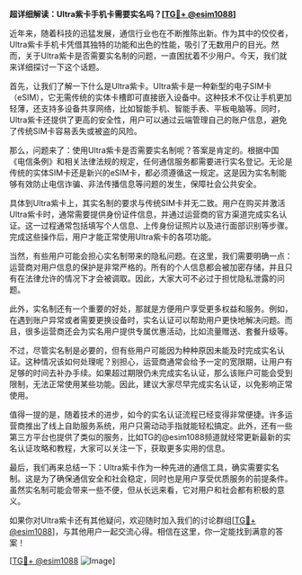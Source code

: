**超详细解读：Ultra紫卡手机卡需要实名吗？[[TG💪+ @esim1088](https://t.me/s/esim1088)]**

近年来，随着科技的迅猛发展，通信行业也在不断推陈出新。作为其中的佼佼者，Ultra紫卡手机卡凭借其独特的功能和出色的性能，吸引了无数用户的目光。然而，关于Ultra紫卡是否需要实名制的问题，一直困扰着不少用户。今天，我们就来详细探讨一下这个话题。

首先，让我们了解一下什么是Ultra紫卡。Ultra紫卡是一种新型的电子SIM卡（eSIM），它无需传统的实体卡槽即可直接嵌入设备中。这种技术不仅让手机更加轻薄，还支持多设备共享网络，比如智能手机、智能手表、平板电脑等。同时，Ultra紫卡还提供了更高的安全性，用户可以通过云端管理自己的账户信息，避免了传统SIM卡容易丢失或被盗的风险。

那么，问题来了：使用Ultra紫卡是否需要实名制呢？答案是肯定的。根据中国《电信条例》和相关法律法规的规定，任何通信服务都需要进行实名登记。无论是传统的实体SIM卡还是新兴的eSIM卡，都必须遵循这一规定。这是因为实名制能够有效防止电信诈骗、非法传播信息等问题的发生，保障社会公共安全。

具体到Ultra紫卡上，其实名制的要求与传统SIM卡并无二致。用户在购买并激活Ultra紫卡时，通常需要提供身份证件信息，并通过运营商的官方渠道完成实名认证。这一过程通常包括填写个人信息、上传身份证照片以及进行面部识别等步骤。完成这些操作后，用户才能正常使用Ultra紫卡的各项功能。

当然，有些用户可能会担心实名制带来的隐私问题。在这里，我们需要明确一点：运营商对用户信息的保护是非常严格的。所有的个人信息都会被加密存储，并且只有在法律允许的情况下才会被调取。因此，大家大可不必过于担忧隐私泄露的问题。

此外，实名制还有一个重要的好处，那就是方便用户享受更多权益和服务。例如，在遇到账户异常或者需要更换设备时，实名认证可以帮助用户更快地解决问题。而且，很多运营商还会为实名用户提供专属优惠活动，比如流量赠送、套餐升级等。

不过，尽管实名制是必要的，但有些用户可能因为种种原因未能及时完成实名认证。这种情况该如何处理呢？别担心，运营商通常会给予一定的宽限期，让用户有足够的时间去补办手续。如果超过期限仍未完成实名认证，那么该账户可能会受到限制，无法正常使用某些功能。因此，建议大家尽早完成实名认证，以免影响正常使用。

值得一提的是，随着技术的进步，如今的实名认证流程已经变得非常便捷。许多运营商推出了线上自助服务系统，用户只需动动手指就能轻松搞定。此外，还有一些第三方平台也提供了类似的服务，比如TG的@esim1088频道就经常更新最新的实名认证攻略和教程，大家可以关注一下，获取更多实用的信息。

最后，我们再来总结一下：Ultra紫卡作为一种先进的通信工具，确实需要实名制。这是为了确保通信安全和社会稳定，同时也是用户享受优质服务的前提条件。虽然实名制可能会带来一些不便，但从长远来看，它对用户和社会都有积极的意义。

如果你对Ultra紫卡还有其他疑问，欢迎随时加入我们的讨论群组[[TG💪+ @esim1088](https://t.me/s/esim1088)]，与其他用户一起交流心得。相信在这里，你一定能找到满意的答案！

[[TG💪+ @esim1088](https://t.me/s/esim1088) ![Image](https://i.postimg.cc/4NQfJmqS/Snipaste-2025-05-13-00-14-12.png)]
